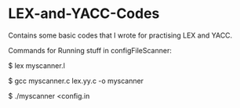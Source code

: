 # LEX-and-YACC-Codes
Contains some basic codes that I wrote for practising LEX and YACC.

Commands for Running stuff in configFileScanner:

$ lex myscanner.l 

$ gcc myscanner.c lex.yy.c -o myscanner

$ ./myscanner <config.in
